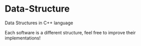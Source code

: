 # Data-Structure
Data Structures in C++ language

Each software is a different structure, feel free to improve their implementations!
